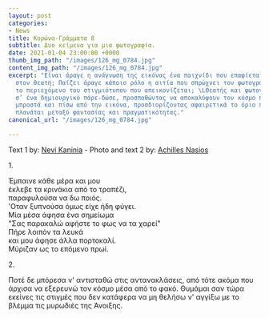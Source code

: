 ```yaml
---
layout: post
categories:
- News
title: Κορώνα-Γράμματα 8
subtitle: Δυο κείμενα για μια φωτογραφία.
date: 2021-01-04 23:00:00 +0000
thumb_img_path: "/images/126_mg_0784.jpg"
content_img_path: "/images/126_mg_0784.jpg"
excerpt: "Είναι άραγε η ανάγνωση της εικόνας ένα παιχνίδι που επαφίεται αποκλειστικά
  στον θεατή; Παίζει άραγε κάποιο ρόλο η αιτία που σπρώχνει τον φωτογράφο να επιλέξει
  το περιεχόμενο του στιγμιότυπου που απεικονίζεται; \LΘεατής και φωτογράφος συνευρίσκονται
  σ’ ένα δημιουργικό πάρε-δώσε, προσπαθώντας να αποκαλύψουν τον κόσμο που υπάρχει
  μπροστά και πίσω από την εικόνα, προσδιορίζοντας αφαιρετικά το όριο που μπορεί να
  πλανάται μεταξύ φαντασίας και πραγματικότητας."
canonical_url: "/images/126_mg_0784.jpg"

---
```

Text 1 by: <a href="https://www.facebook.com/nevi.kaninia" target="blank">Nevi Kaninia</a> - Photo and text 2 by: <a href="https://anikon.org/" target="blank">Achilles Nasios</a>

1\.

Έμπαινε κάθε μέρα και μου  
έκλεβε τα κρινάκια από το τραπέζι,  
παραφυλούσα να δω ποιός.  
'Οταν ξυπνούσα όμως είχε ήδη φύγει.  
Μία μέσα άφησα ένα σημείωμα  
"Σας παρακαλώ αφήστε το φως να τα χαρεί"  
Πήρε λοιπόν τα λευκά  
και μου άφησε άλλα πορτοκαλί.  
Μύριζαν ως το επόμενο πρωί.

2\.

Ποτέ δε μπόρεσα ν' αντισταθώ στις αντανακλάσεις, από τότε ακόμα που άρχισα να εξερευνώ τον κόσμο μέσα από το φακό. Θυμάμαι σαν τώρα εκείνες τις στιγμές που δεν  κατάφερα να μη θελήσω ν' αγγίξω με το βλέμμα τις μυρωδιές της Άνοιξης.